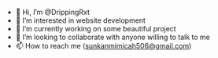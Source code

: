 - 👋 Hi, I’m @DrippingRxt
- 👀 I’m interested in website development 
- 🌱 I’m currently working on some beautiful project
- 💞️ I’m looking to collaborate with anyone willing to talk to me
- 📫 How to reach me (sunkanmimicah506@gmail.com)

<!---
DrippingRxt/DrippingRxt is a ✨ special ✨ repository because its `README.md` (this file) appears on your GitHub profile.
You can click the Preview link to take a look at your changes.
--->
